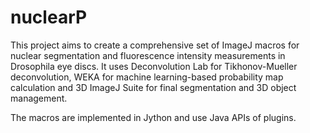 # nuclearP
This project aims to create a comprehensive set of ImageJ macros for nuclear segmentation
and fluorescence intensity measurements in Drosophila eye discs. It uses Deconvolution Lab for
Tikhonov-Mueller deconvolution, WEKA for machine learning-based probability map calculation and
3D ImageJ Suite for final segmentation and 3D object management.

The macros are implemented in Jython and use Java APIs of plugins.

